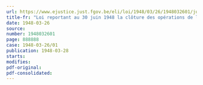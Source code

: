 ```yaml
---
url: https://www.ejustice.just.fgov.be/eli/loi/1948/03/26/1948032601/justel
title-fr: "Loi reportant au 30 juin 1948 la clôture des opérations de liquidation et d'ordonnancement des dépenses relatives à l'exercice 1947"
date: 1948-03-26
source:
number: 1948032601
page: 888888
case: 1948-03-26/01
publication: 1948-03-28
starts:
modifies:
pdf-original:
pdf-consolidated:
---
```



